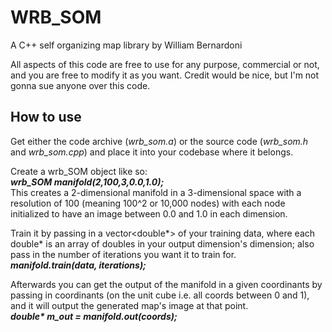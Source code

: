 # WRB_SOM
A C++ self organizing map library by William Bernardoni

All aspects of this code are free to use for any purpose, commercial or not, and you are free to modify it as you want. Credit would be nice, but I'm not gonna sue anyone over this code.

## How to use
Get either the code archive (*wrb_som.a*) or the source code (*wrb_som.h* and *wrb_som.cpp*) and place it into your codebase where it belongs.  
  
Create a wrb_SOM object like so:  
***wrb_SOM manifold(2,100,3,0.0,1.0);***  
This creates a 2-dimensional manifold in a 3-dimensional space with a resolution of 100 (meaning 100^2 or 10,000 nodes) with each node initialized to have an image between 0.0 and 1.0 in each dimension.  
  
Train it by passing in a vector\<double\*\> of your training data, where each double\* is an array of doubles in your output dimension's dimension; also pass in the number of iterations you want it to train for.  
***manifold.train(data, iterations);***  
  
Afterwards you can get the output of the manifold in a given coordinants by passing in coordinants (on the unit cube i.e. all coords between 0 and 1), and it will output the generated map's image at that point.  
***double\* m_out = manifold.out(coords);***


